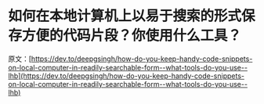 # 如何在本地计算机上以易于搜索的形式保存方便的代码片段？你使用什么工具？

原文：[https://dev.to/deepgsingh/how-do-you-keep-handy-code-snippets-on-local-computer-in-readily-searchable-form--what-tools-do-you-use--lhb](https://dev.to/deepgsingh/how-do-you-keep-handy-code-snippets-on-local-computer-in-readily-searchable-form--what-tools-do-you-use--lhb)